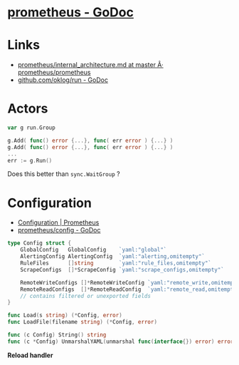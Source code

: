# [prometheus - GoDoc](https://godoc.org/github.com/prometheus/prometheus)

# Links

* [prometheus/internal_architecture.md at master Â· prometheus/prometheus](https://github.com/prometheus/prometheus/blob/master/documentation/internal_architecture.md)
* [github.com/oklog/run - GoDoc](https://godoc.org/github.com/oklog/run)

# Actors

```go
var g run.Group

g.Add( func() error {...}, func( err error ) {...} )
g.Add( func() error {...}, func( err error ) {...} )
...
err := g.Run()
```

Does this better than `sync.WaitGroup` ?

# Configuration

* [Configuration | Prometheus](https://prometheus.io/docs/prometheus/latest/configuration/configuration/)
* [prometheus/config - GoDoc](https://godoc.org/github.com/prometheus/prometheus/config)

```go
type Config struct {
    GlobalConfig   GlobalConfig    `yaml:"global"`
    AlertingConfig AlertingConfig  `yaml:"alerting,omitempty"`
    RuleFiles      []string        `yaml:"rule_files,omitempty"`
    ScrapeConfigs  []*ScrapeConfig `yaml:"scrape_configs,omitempty"`

    RemoteWriteConfigs []*RemoteWriteConfig `yaml:"remote_write,omitempty"`
    RemoteReadConfigs  []*RemoteReadConfig  `yaml:"remote_read,omitempty"`
    // contains filtered or unexported fields
}

func Load(s string) (*Config, error)
func LoadFile(filename string) (*Config, error)

func (c Config) String() string
func (c *Config) UnmarshalYAML(unmarshal func(interface{}) error) error
```

**Reload handler**





